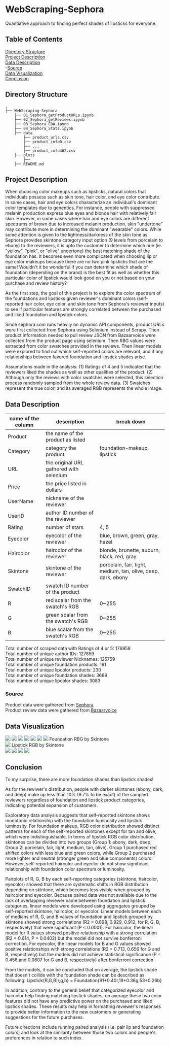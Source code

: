 # WebScraping-Sephora
Quantiative approach to finding perfect shades of lipsticks for everyone.


## Table of Contents
[Directory Structure](#Directory-Structure)<br>
[Project Description](#Project-Description)<br>
[Data Description](#Data-Description)<br>
-[Source](#Source)<br>
[Data Visualization](#Data-Visualization)<br>
[Conclusion](#Conclusion)<br>


## Directory Structure
```
.
├── WebScraping-Sephora
    ├── 01_Sephora_getProductURLs.ipynb
    ├── 02_Sephora_getReviews.ipynb
    ├── 03_Sephora_EDA.ipynb
    ├── 04_Sephora_Stats.ipynb
    ├── data
        ├── product_urls.csv
        ├── product_info0.csv
        ├── ...
        ├── product_info462.csv
    ├── plots
        ├── 
    ├── README.md
```


## Project Description
When choosing color makeups such as lipsticks, natural colors that individuals possess such as skin tone, hair color, and eye color contribute. In some cases, hair and eye colors characterize an individual's dominant color templates due to genentics. For instance, people with suppressed melanin production express blue eyes and blonde hair with relatively fair skin. However, in some cases where hair and eye colors are different spectrums of brown due to increased melanin production, skin "undertone" may contribute more in determining the dominant "wearable" colors. While some attention is given to the lightness/darkness of the skin tone as Sephora provides skintone category input option (9 levels from porcelain to ebony) to the reviewers, it is upto the customer to determine which hue (ie. "yellow", "pink", or "olive" undertone) the best matching shade of the foundation has. It becomes even more complicated when choosing lip or eye color makeups because there are no two pink lipsticks that are the same! Wouldn't it be wonderful if you can determine which shade of foundation (depending on the brand) is the best fit as well as whether this particular color of lipstick would look good on you or not based on your purchase and review history?

As the first step, the goal of this project is to explore the color spectrum of the foundations and lipsticks given reviewer's dominant colors (self-reported hair color, eye color, and skin tone from Sephora's reviewer inputs) to see if particular features are strongly correlated between the purchased and liked foundation and lipstick colors.

Since sephora.com runs heavily on dynamic API components, product URLs were first collected from Sephora using Selenium instead of Scrapy. Then product information needed to pull review JSON from Bazaarvoice were collected from the product page using selenium. Then RBG values were extracted from color swatches provided in the reviews. Then linear models were explored to find out which self-reported colors are relevant, and if any relationships between favored foundation and lipstick shades arise.

Assumptions made in the analysis:
(1) Ratings of 4 and 5 indicated that the reviewers liked the shades as well as other qualities of the product.
(2) Although only the reviews with color swatches were selected, this selection process randomly sampled from the whole review data.
(3) Swatches represent the true color, and its averaged RGB represents the whole image.


## Data Description
name of the column|description|break down|
|---|---|---|
|Product|the name of the product as listed||
|Category|category the product|foundation-makeup, lipstick||
|URL|the original URL gathered with selenium||
|Price|the price listed in dollars||
|UserName|nickname of the reviewer||
|UserID|author ID number of the reviewer||
|Rating|number of stars|4, 5||
|Eyecolor|eyecolor of the reviewer|blue, brown, green, gray, hazel||
|Haircolor|haircolor of the reviewer|blonde, brunette, auburn, black, red, gray||
|Skintone|skintone of the reviewer|porcelain, fair, light, medium, tan, olive, deep, dark, ebony||
|SwatchID|swatch ID number of the product||
|R|red scalar from the swatch's RGB|0~255||
|G|green scalar from the swatch's RGB|0~255||
|B|blue scalar from the swatch's RGB|0~255||

Total number of scraped data with Ratings of 4 or 5: 176958<br>
Total number of unique author IDs: 127859<br>
Total number of unique reviewer Nicknames: 125759<br>
Total number of unique foundation products: 191<br>
Total number of unique lipcolor products: 230<br>
Total number of unique foundation shades: 3689<br>
Total number of unique lipcolor shades: 3083<br>


### Source
Product data were gathered from [Sephora](https://www.sephora.com/)<br>
Product review data were gathered from [Bazaarvoice](https://api.bazaarvoice.com)<br>


## Data Visualization
<img src="./figures/Pie_all_skintone.png">
<img src="./figures/Scatter3d_all_foundation.png">
<img src="./figures/Scatter3d_all_lipstick.png">
<img src="./figures/Pie_foundation_skintone.png">
<img src="./figures/Pie_lipstick_skintone.png">
<img src="./figures/Box_foundation_skintone.png">
<img src="./figures/Box_lipstick_skintone.png">
Foundation RBG by Skintone<br>
<img src="./figures/Pair_skintone_foundation.png">
Lipstick RGB by Skintone<br>
<img src="./figures/Pair_skintone_lipstick.png">
<img src="./figures/LM_R_skintone.png">
<img src="./figures/LM_G_skintone.png">
<img src="./figures/LM_B_skintone.png">


## Conclusion
To my surprise, there are more foundation shades than lipstick shades!

As for the rewiwer's distribution, people with darker skintones (ebony, dark, and deep) make up less than 10% (9.7% to be exact) of the sampled reviewers regardless of foundation and lipstick product categories, indicating potential expansion of customers.

Exploratory data analysis suggests that self-reported skintone shows monotonic relationship with the foundation luminosity and lipstick luminosity. For foundation makeup, RGB color distribution showed distinct patterns for each of the self-reported skintones except for tan and olive, which were indistinguishable. In terms of lipstick RGB color distribution, skintones can be divided into two groups (Group 1: ebony, dark, deep; Group 2: porcelain, fair, light, medium, tan, olive). Group 1 purchased red shifted colors with less blue and green colors, while Group 2 purchased more lighter and neutral (stronger green and blue components) colors.
However, self-reported haircolor and eyeclor do not show significant relationship with foundation color spectrum or luminosity.

Pairplots of R, G, B by each self-reporting categories (skintone, haircolor, eyecolor) showed that there are systematic shifts in RGB distribution depending on skintone, which becomes less visible when grouped by haircolor and eyecolor. Because paired data was not available due to the lack of overlapping reviewer name between foundation and lipstick categories, linear models were developed using aggregates grouped by self-reported skintone, haircolor, or eyecolor. Linear models between each of medians of R, G, and B values of foundation and lipstick grouped by skintone showed strong correlations (R2 = 0.898, 0.929, 0.912, for R, G, B, respectively) that were significant (P < 0.0001). For haircolor, the linear model for R values showed positive relationship with a strong correlation (R2 = 0.614, P = 0.0402) but the model did not survive bonferroni correction. For eyecolor, the linear models for B and G values showed positive relationships with strong correlations (R2 = 0.713, 0.656 for G and B, respectively) but the models did not achieve statistical significance (P = 0.456 and 0.0607 for G and B, respectively) after bonferroni correction. 

From the models, it can be concluded that on average, the lipstick shade that doesn't collide with the foundation shade can be described as following:
Lipstick{R,G,B|r,g,b} = Foundation{91+0.40r,19+0.36g,53+0.26b}

In addition, contrary to the general belief that categorized eyecolor and haircolor help finding matching lipstick shades, on average these two color features did not have any predictive power on the purchased and liked lipstick shades. These results may help in formatting reviewer's responses to provide better information to the new customers or generating suggestions for the future purchases. 

Future directions include running paired analysis (i.e. pair lip and foundation colors) and look at the similarity between those two colors and people's preferences in relation to such index.

